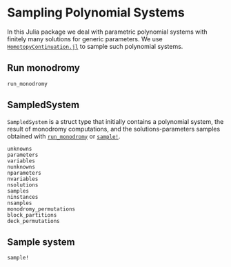 # Sampling Polynomial Systems

In this Julia package we deal with parametric polynomial systems with finitely many solutions for generic parameters. We use [`HomotopyContinuation.jl`](https://www.juliahomotopycontinuation.org/) to sample such polynomial systems.

## Run monodromy

```@docs
run_monodromy
```

## SampledSystem

`SampledSystem` is a struct type that initially contains a polynomial system, the result of monodromy computations, and the solutions-parameters samples obtained with [`run_monodromy`](@ref) or [`sample!`](@ref).

```@docs
unknowns
parameters
variables
nunknowns
nparameters
nvariables
nsolutions
samples
ninstances
nsamples
monodromy_permutations
block_partitions
deck_permutations
```

## Sample system

```@docs
sample!
```